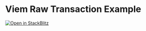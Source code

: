 # Viem Raw Transaction Example

[![Open in StackBlitz](https://developer.stackblitz.com/img/open_in_stackblitz.svg)](https://stackblitz.com/github/lens-network/sdk/tree/main/examples/viem_raw)
